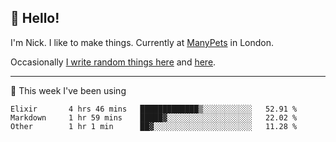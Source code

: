 ## 👋 Hello! 

I'm Nick. I like to make things. Currently at [ManyPets](https://manypets.com) in London.

Occasionally [I write random things here](https://nicksnell.com) and [here](https://twitter.com/nicksnell).

-------

🚀 This week I've been using

<!--START_SECTION:waka-->

```text
Elixir       4 hrs 46 mins   █████████████▒░░░░░░░░░░░   52.91 %
Markdown     1 hr 59 mins    █████▓░░░░░░░░░░░░░░░░░░░   22.02 %
Other        1 hr 1 min      ██▓░░░░░░░░░░░░░░░░░░░░░░   11.28 %
```

<!--END_SECTION:waka-->
